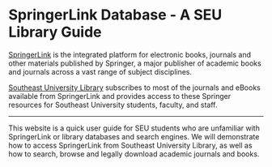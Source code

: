 # SpringerLink Database - A SEU Library Guide
[SpringerLink](https://link.springer.com/) is the integrated platform for electronic books, journals and other materials published by Springer, a major publisher of academic books and journals across a vast range of subject disciplines. 

[Southeast University Library](http://www.lib.seu.edu.cn/)  subscribes to most of the journals and eBooks available from SpringerLink and provides access to these Springer resources for Southeast University students, faculty, and staff.

---

This website is a quick user guide for SEU students who are unfamiliar with SpringerLink or library databases and search engines. We will demonstrate how to access SpringerLink from Southeast University Library, as well as how to search, browse and legally download academic journals and books.

<!-- > For a short version of this web guide, click here to download a pdf guide. -->